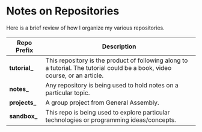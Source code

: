 # Notes on Repositories

Here is a brief review of how I organize my various repositories.

| Repo Prefix | Description |
| ----------- | --- |
| **tutorial_** | This repository is the product of following along to a tutorial. The tutorial could be a book, video course, or an article. |
| **notes_** | Any repository is being used to hold notes on a particular topic. |
| **projects_** | A group project from General Assembly. |
| **sandbox_** | This repo is being used to explore particular technologies or programming ideas/concepts. |

